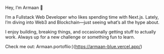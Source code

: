 Hey, I’m Armaan 👋

I’m a Fullstack Web Developer who likes spending time with Next.js. Lately, I’m diving into Web3 and Blockchain—just seeing what’s all the hype about.

I enjoy building, breaking things, and occasionally getting stuff to actually work.
Always up for a new challenge or something fun to learn.

Check me out: Armaan.portoflio:)(https://armaan-blue.vercel.app/)

